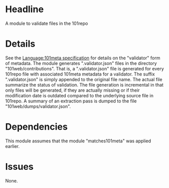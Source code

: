 # Headline

A module to validate files in the 101repo

# Details

See the [Language:101meta specification](http://101companies.org/index.php/Language:101meta) for details on the "validator" form of metadata. The module generates ".validator.json" files in the directory "101web/contributions". That is, a ".validator.json" file is generated for every 101repo file with associated 101meta metadata for a validator. The suffix ".validator.json" is simply appended to the original file name. The actual file summarize the status of validation. The file generation is incremental in that only files will be generated, if they are actually missing or if their modification date is outdated compared to the underlying source file in 101repo. A summary of an extraction pass is dumped to the file "101web/dumps/validator.json".

# Dependencies

This module assumes that the module "matches101meta" was applied earlier.

# Issues

None.
